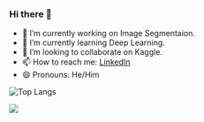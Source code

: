 ### Hi there 👋

- 🔭 I’m currently working on Image Segmentaion.
- 🌱 I’m currently learning Deep Learning.
- 👯 I’m looking to collaborate on Kaggle.
- 📫 How to reach me: [LinkedIn](https://www.linkedin.com/in/its-mohdanas/)
- 😄 Pronouns: He/Him

<!-- [![Top Langs](https://github-readme-stats.vercel.app/api/top-langs/?username=anuraghazra&langs_count=8)](https://github.com/anuraghazra/github-readme-stats)] -->


![Top Langs](https://github-readme-stats.vercel.app/api/top-langs/?username=its-mohdanas&layout=compact&theme=dracula)

![](https://github-readme-stats.vercel.app/api?username=its-mohdanas&&show_icons=true&theme=dracula)

<!-- &theme=tokyonight -->


<!--
- 🤔 I’m looking for help with 
- 💬 Ask me about ...

- ⚡ Fun fact: ...
-->

